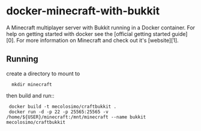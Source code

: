 # docker-minecraft-with-bukkit

A Minecraft multiplayer server with Bukkit running in a Docker container. For help
on getting started with docker see the [official getting started guide][0]. For
more information on Minecraft and check out it's [website][1].

## Running

   create a directory to mount to

      mkdir minecraft

   then build and run::

     docker build -t mecolosimo/craftbukkit .
     docker run -d -p 22 -p 25565:25565 -v /home/${USER}/minecraft:/mnt/minecraft --name bukkit mecolosimo/craftbukkit 

